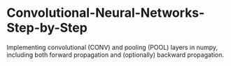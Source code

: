 # Convolutional-Neural-Networks-Step-by-Step
Implementing convolutional (CONV) and pooling (POOL) layers in numpy, including both forward propagation and (optionally) backward propagation. 
